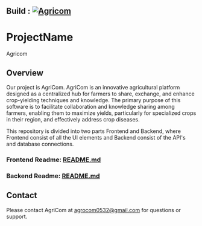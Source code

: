 ## Build : [![Agricom](https://circleci.com/gh/slu-psd-group8-fall2023/Agricom.svg?style=svg)](https://circleci.com/gh/slu-psd-group8-fall2023/Agricom)

# ProjectName
Agricom

## Overview
Our project is AgriCom. AgriCom is an innovative agricultural platform designed as a centralized hub for farmers to share, exchange, and enhance crop-yielding techniques and knowledge. The primary purpose of this software is to facilitate collaboration and knowledge sharing among farmers, enabling them to maximize yields, particularly for specialized crops in their region, and effectively address crop diseases.

This repository is divided into two parts Frontend and Backend, where Frontend consist of all the UI elements and Backend consist of the API's and database connections.

### Frontend Readme: [README.md](https://github.com/slu-psd-group8-fall2023/Agricom/tree/main/Frontend#readme)
### Backend Readme: [README.md](https://github.com/slu-psd-group8-fall2023/Agricom/blob/main/Backend/README.md)
## Contact
Please contact AgriCom at agrocom0532@gmail.com for questions or support.
